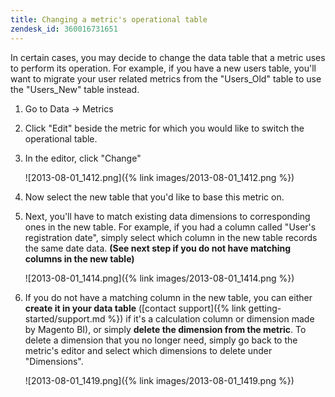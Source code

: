 ```yaml
---
title: Changing a metric's operational table
zendesk_id: 360016731651
---
```


In certain cases, you may decide to change the data table that a metric uses to perform its operation. For example, if you have a new users table, you\'ll want to migrate your user related metrics from the  \"Users\_Old\" table to use the \"Users\_New\" table instead.

1. Go to Data -&gt; Metrics
1. Click \"Edit\" beside the metric for which you would like to switch the operational table.
1. In the editor, click \"Change\"

    ![2013-08-01\_1412.png]({% link images/2013-08-01_1412.png %})
1. Now select the new table that you\'d like to base this metric on.
1. Next, you\'ll have to match existing data dimensions to corresponding ones in the new table. For example, if you had a column called \"User\'s registration date\", simply select which column in the new table records the same date data. **(See next step if you do not have matching columns in the new table)**

    ![2013-08-01\_1414.png]({% link images/2013-08-01_1414.png %})
1. If you do not have a matching column in the new table, you can either **create it in your data table** ([contact support]({% link getting-started/support.md %}) if it\'s a calculation column or dimension made by Magento BI), or simply **delete the dimension from the metric**. To delete a dimension that you no longer need, simply go back to the metric\'s editor and select which dimensions to delete under \"Dimensions\".

    ![2013-08-01\_1419.png]({% link images/2013-08-01_1419.png %})
